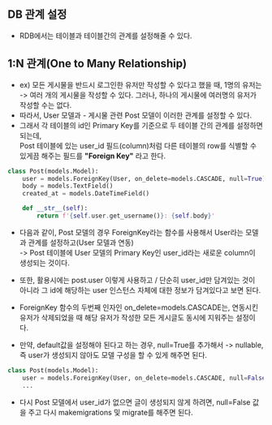 ## DB 관계 설정
- RDB에서는 테이블과 테이블간의 관계를 설정해줄 수 있다.

## 1:N 관계(One to Many Relationship)

- ex) 모든 게시물을 반드시 로그인한 유저만 작성할 수 있다고 했을 때, 1명의 유저는 -> 여러 개의 게시물을 작성할 수 있다. 그러나, 하나의 게시물에 여러명의 유저가 작성할 수는 없다.
- 따라서, User 모델과 - 게시물 관련 Post 모델이 이러한 관계를 설정할 수 있다.
- 그래서 각 테이블의 id인 Primary Key를 기준으로 두 테이블 간의 관계를 설정하면 되는데,   
  Post 테이블에 있는 user_id 필드(column)처럼 다른 테이블의 row를 식별할 수 있게끔 해주는 필드를 **"Foreign Key"** 라고 한다.

```python
class Post(models.Model):
    user = models.ForeignKey(User, on_delete=models.CASCADE, null=True)
    body = models.TextField()
    created_at = models.DateTimeField()

    def __str__(self):
        return f'{self.user.get_username()}: {self.body}'
```

- 다음과 같이, Post 모델의 경우 ForeignKey라는 함수를 사용해서 User라는 모델과 관계를 설정하고(User 모델과 연동)   
  -> Post 테이블에 User 모델의 Primary Key인 user_id라는 새로운 column이 생성되는 것이다.
- 또한, 활용시에는 post.user 이렇게 사용하고 / 단순히 user_id만 담겨있는 것이 아니라 그 id에 해당하는 user 인스턴스 자체에 대한 정보가 담겨있다고 보면 된다.

- ForeignKey 함수의 두번째 인자인 on_delete=models.CASCADE는, 연동시킨 유저가 삭제되었을 때 해당 유저가 작성한 모든 게시글도 동시에 지워주는 설정이다.

* 만약, default값을 설정해야 된다고 하는 경우, null=True를 추가해서 -> nullable, 즉 user가 생성되지 않아도 모델 구성을 할 수 있게 해주면 된다.

```python
class Post(models.Model):
    user = models.ForeignKey(User, on_delete=models.CASCADE, null=False)
    ...
```

- 다시 Post 모델에서 user_id가 없으면 글이 생성되지 않게 하려면, null=False 값을 주고 다시 makemigrations 및 migrate를 해주면 된다.
